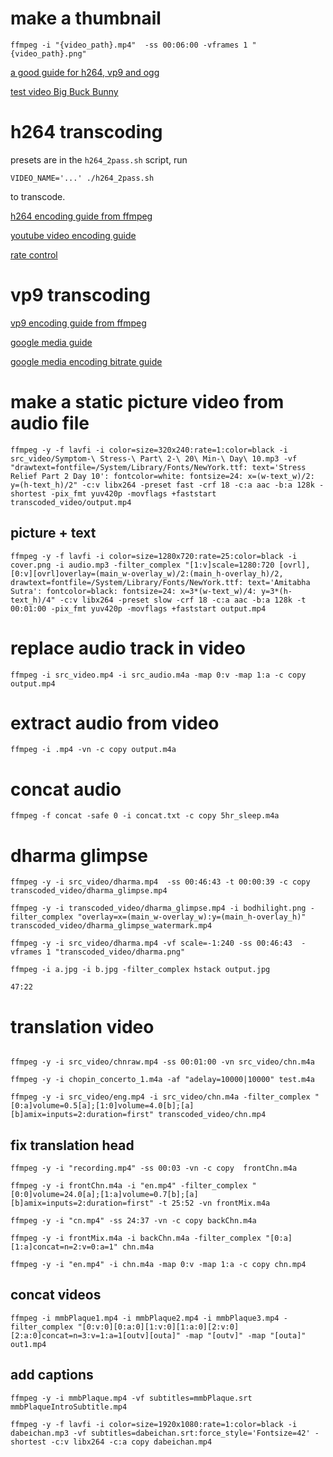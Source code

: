 

# make a thumbnail
```
ffmpeg -i "{video_path}.mp4"  -ss 00:06:00 -vframes 1 "{video_path}.png"
```

[a good guide for h264, vp9 and ogg](https://www.s-config.com/video-transcoding-ffmpeg/)

[test video Big Buck Bunny](http://bbb3d.renderfarming.net/download.html)

# h264 transcoding

presets are in the `h264_2pass.sh` script, run 

```
VIDEO_NAME='...' ./h264_2pass.sh
```

to transcode.

[h264 encoding guide from ffmpeg](https://trac.ffmpeg.org/wiki/Encode/H.264)

[youtube video encoding guide](https://trac.ffmpeg.org/wiki/Encode/YouTube)

[rate control](https://slhck.info/video/2017/03/01/rate-control.html)


# vp9 transcoding
[vp9 encoding guide from ffmpeg](https://trac.ffmpeg.org/wiki/Encode/VP9)

[google media guide](https://developers.google.com/media/vp9/settings/vod/)

[google media encoding bitrate guide](https://developers.google.com/media/vp9/settings#encoding_bitrates)


# make a static picture video from audio file
```
ffmpeg -y -f lavfi -i color=size=320x240:rate=1:color=black -i src_video/Symptom-\ Stress-\ Part\ 2-\ 20\ Min-\ Day\ 10.mp3 -vf "drawtext=fontfile=/System/Library/Fonts/NewYork.ttf: text='Stress Relief Part 2 Day 10': fontcolor=white: fontsize=24: x=(w-text_w)/2: y=(h-text_h)/2" -c:v libx264 -preset fast -crf 18 -c:a aac -b:a 128k -shortest -pix_fmt yuv420p -movflags +faststart transcoded_video/output.mp4
```

## picture + text

```
ffmpeg -y -f lavfi -i color=size=1280x720:rate=25:color=black -i cover.png -i audio.mp3 -filter_complex "[1:v]scale=1280:720 [ovrl], [0:v][ovrl]overlay=(main_w-overlay_w)/2:(main_h-overlay_h)/2, drawtext=fontfile=/System/Library/Fonts/NewYork.ttf: text='Amitabha Sutra': fontcolor=black: fontsize=24: x=3*(w-text_w)/4: y=3*(h-text_h)/4" -c:v libx264 -preset slow -crf 18 -c:a aac -b:a 128k -t 00:01:00 -pix_fmt yuv420p -movflags +faststart output.mp4
```

# replace audio track in video
```
ffmpeg -i src_video.mp4 -i src_audio.m4a -map 0:v -map 1:a -c copy output.mp4
```

# extract audio from video
```
ffmpeg -i .mp4 -vn -c copy output.m4a

```

# concat audio
```
ffmpeg -f concat -safe 0 -i concat.txt -c copy 5hr_sleep.m4a
```

# dharma glimpse
```
ffmpeg -y -i src_video/dharma.mp4  -ss 00:46:43 -t 00:00:39 -c copy transcoded_video/dharma_glimpse.mp4

ffmpeg -y -i transcoded_video/dharma_glimpse.mp4 -i bodhilight.png -filter_complex "overlay=x=(main_w-overlay_w):y=(main_h-overlay_h)" transcoded_video/dharma_glimpse_watermark.mp4

ffmpeg -y -i src_video/dharma.mp4 -vf scale=-1:240 -ss 00:46:43  -vframes 1 "transcoded_video/dharma.png"

ffmpeg -i a.jpg -i b.jpg -filter_complex hstack output.jpg

47:22
```

# translation video
```

ffmpeg -y -i src_video/chnraw.mp4 -ss 00:01:00 -vn src_video/chn.m4a

ffmpeg -y -i chopin_concerto_1.m4a -af "adelay=10000|10000" test.m4a

ffmpeg -y -i src_video/eng.mp4 -i src_video/chn.m4a -filter_complex "[0:a]volume=0.5[a];[1:0]volume=4.0[b];[a][b]amix=inputs=2:duration=first" transcoded_video/chn.mp4 
```

## fix translation head
```
ffmpeg -y -i "recording.mp4" -ss 00:03 -vn -c copy  frontChn.m4a 

ffmpeg -y -i frontChn.m4a -i "en.mp4" -filter_complex "[0:0]volume=24.0[a];[1:a]volume=0.7[b];[a][b]amix=inputs=2:duration=first" -t 25:52 -vn frontMix.m4a

ffmpeg -y -i "cn.mp4" -ss 24:37 -vn -c copy backChn.m4a 

ffmpeg -y -i frontMix.m4a -i backChn.m4a -filter_complex "[0:a][1:a]concat=n=2:v=0:a=1" chn.m4a

ffmpeg -y -i "en.mp4" -i chn.m4a -map 0:v -map 1:a -c copy chn.mp4

```

## concat videos
```
ffmpeg -i mmbPlaque1.mp4 -i mmbPlaque2.mp4 -i mmbPlaque3.mp4 -filter_complex "[0:v:0][0:a:0][1:v:0][1:a:0][2:v:0][2:a:0]concat=n=3:v=1:a=1[outv][outa]" -map "[outv]" -map "[outa]" out1.mp4
```

## add captions
```
ffmpeg -y -i mmbPlaque.mp4 -vf subtitles=mmbPlaque.srt mmbPlaqueIntroSubtitle.mp4

ffmpeg -y -f lavfi -i color=size=1920x1080:rate=1:color=black -i dabeichan.mp3 -vf subtitles=dabeichan.srt:force_style='Fontsize=42' -shortest -c:v libx264 -c:a copy dabeichan.mp4
```

